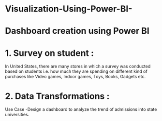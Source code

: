 # Visualization-Using-Power-BI-
# Dashboard creation using Power BI

# 1. Survey on student :      
In United States, there are many stores in which a survey was conducted based on students i.e. how much they are spending on different kind of purchases like Video games, Indoor games, Toys, Books, Gadgets etc.

# 2. Data Transformations :      
Use Case -Design a dashboard to analyze the trend of admissions into state universities. 
